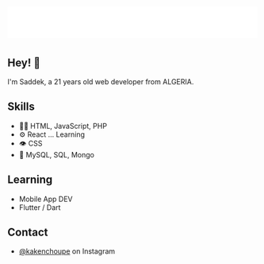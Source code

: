<h1 align="center">
  <img src="https://raw.githubusercontent.com/martonlederer/martonlederer/master/name.svg" alt="Marton Lederer" />
</h1>

## Hey! 👋
I'm Saddek, a 21 years old web developer from ALGERIA.

## Skills
- 👨‍💻 HTML, JavaScript, PHP
- ⚙️ React ... Learning
- 👁️ CSS 
- 💽 MySQL, SQL, Mongo

## Learning
- Mobile App DEV
- Flutter / Dart

## Contact
- [@kakenchoupe](https://instagram.com/kakenchoupe) on Instagram
